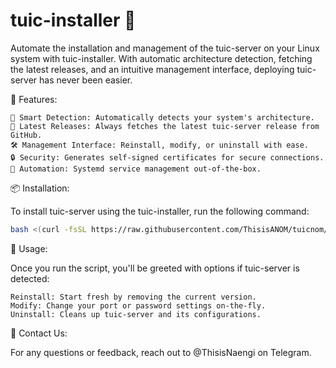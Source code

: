 # tuic-installer 🚀

Automate the installation and management of the tuic-server on your Linux system with tuic-installer. With automatic architecture detection, fetching the latest releases, and an intuitive management interface, deploying tuic-server has never been easier.

🌟 Features:

    🧠 Smart Detection: Automatically detects your system's architecture.
    🔄 Latest Releases: Always fetches the latest tuic-server release from GitHub.
    🛠 Management Interface: Reinstall, modify, or uninstall with ease.
    🔒 Security: Generates self-signed certificates for secure connections.
    🤖 Automation: Systemd service management out-of-the-box.

📦 Installation:

To install tuic-server using the tuic-installer, run the following command:
```bash
bash <(curl -fsSL https://raw.githubusercontent.com/ThisisANOM/tuicnom/main/install.sh)
```
💬 Usage:

Once you run the script, you'll be greeted with options if tuic-server is detected:

    Reinstall: Start fresh by removing the current version.
    Modify: Change your port or password settings on-the-fly.
    Uninstall: Cleans up tuic-server and its configurations.

💌 Contact Us:

For any questions or feedback, reach out to @ThisisNaengi on Telegram.  

<a align="center" href="https://www.coffeebede.com/thisisanom"><img align="center" style="width:200px;margin-left:1000px"  src="https://coffeebede.ir/DashboardTemplateV2/app-assets/images/banner/default-yellow.svg" /></a>
